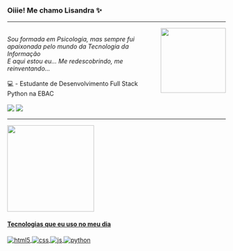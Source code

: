 ### Oiiie! Me chamo Lisandra ✨

<hr><img align="right" width="150" src="https://media.giphy.com/media/LmNwrBhejkK9EFP504/giphy.gif"/>
<div style="display: inline_block"><br>
<em>Sou formada em Psicologia, mas sempre fui apaixonada pelo mundo da Tecnologia da Informação</em><br>
<em>E aqui estou eu... Me redescobrindo, me reinventando...</em><br><br>
💻 - Estudante de Desenvolvimento Full Stack Python na EBAC<br>
</div>

<div style="display: inline_block"><br>
  <a href="https://www.instagram.com/lisbispoofc/" target="_blank"><img src="https://img.shields.io/badge/-Instagram-%23E4405F?style=for-the-badge&logo=instagram&logoColor=white" target="_blank"></a>
  <a href="https://www.linkedin.com/in/lisandra-bispo-engsoftware/" target="_blank"><img src="https://img.shields.io/badge/-LinkedIn-%230077B5?style=for-the-badge&logo=linkedin&logoColor=white" target="_blank"></a>
</div>
<hr>
<div>
 <a href="https://github.com/vnduda">
 <img height="200em" src="https://github-readme-stats.vercel.app/api?username=Lisbispo&show_icons=true&theme=radical&include_all_commits=true&count_private=true"/>
 </div>

<h4>Tecnologias que eu uso no meu dia</h4>
<div style="display: inline_block">
  <img align="center" alt="html5" src="https://img.shields.io/badge/HTML5-E34F26?style=for-the-badge&logo=html5&logoColor=white" />
  <img align="center" alt="css" src="https://img.shields.io/badge/CSS3-1572B6?style=for-the-badge&logo=css3&logoColor=white" />
  <img align="center" alt="js" src="https://img.shields.io/badge/JavaScript-F7DF1E?style=for-the-badge&logo=javascript&logoColor=black" />
  <img align="center" alt="python" src="https://img.shields.io/badge/Python-3776AB?style=for-the-badge&logo=python&logoColor=white" />
</div><br/>
